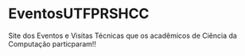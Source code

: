 # EventosUTFPRSHCC

Site dos Eventos e Visitas Técnicas que os acadêmicos de Ciência da Computação particparam!!
